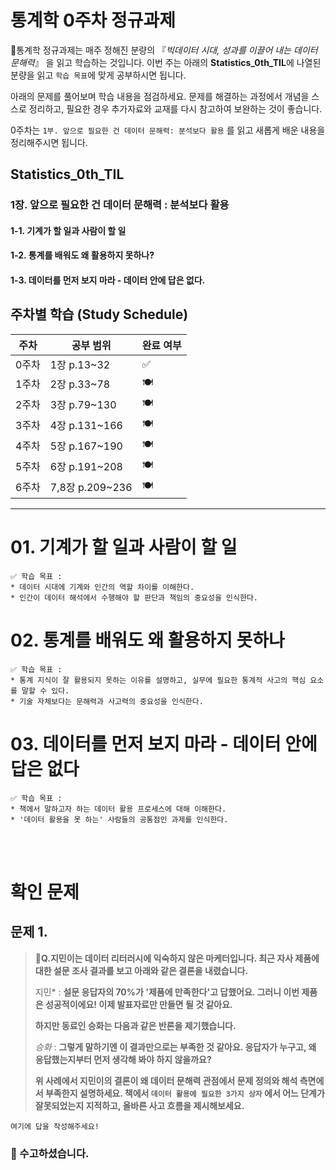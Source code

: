 # 통계학 0주차 정규과제

📌통계학 정규과제는 매주 정해진 분량의 『*빅데이터 시대, 성과를 이끌어 내는 데이터 문해력*』 을 읽고 학습하는 것입니다. 이번 주는 아래의 **Statistics_0th_TIL**에 나열된 분량을 읽고 `학습 목표`에 맞게 공부하시면 됩니다.

아래의 문제를 풀어보며 학습 내용을 점검하세요. 문제를 해결하는 과정에서 개념을 스스로 정리하고, 필요한 경우 추가자료와 교재를 다시 참고하여 보완하는 것이 좋습니다.

0주차는 `1부. 앞으로 필요한 건 데이터 문해력: 분석보다 활용` 를 읽고 새롭게 배운 내용을 정리해주시면 됩니다.


## Statistics_0th_TIL

### 1장. 앞으로 필요한 건 데이터 문해력 : 분석보다 활용
#### 1-1. 기계가 할 일과 사람이 할 일

#### 1-2. 통계를 배워도 왜 활용하지 못하나?

#### 1-3. 데이터를 먼저 보지 마라 - 데이터 안에 답은 없다.



## 주차별 학습 (Study Schedule)

| 주차  | 공부 범위       | 완료 여부 |
| ----- | --------------- | --------- |
| 0주차 | 1장 p.13~32     | ✅         |
| 1주차 | 2장 p.33~78     | 🍽️         |
| 2주차 | 3장 p.79~130    | 🍽️         |
| 3주차 | 4장 p.131~166   | 🍽️         |
| 4주차 | 5장 p.167~190   | 🍽️         |
| 5주차 | 6장 p.191~208   | 🍽️         |
| 6주차 | 7,8장 p.209~236 | 🍽️         |

<!-- 여기까진 그대로 둬 주세요-->



---

# 01. 기계가 할 일과 사람이 할 일

```
✅ 학습 목표 :
* 데이터 시대에 기계와 인간의 역할 차이를 이해한다.
* 인간이 데이터 해석에서 수행해야 할 판단과 책임의 중요성을 인식한다. 
```
<!-- 새롭게 배운 내용을 자유롭게 정리해주세요.-->




# 02. 통계를 배워도 왜 활용하지 못하나

```
✅ 학습 목표 :
* 통계 지식이 잘 활용되지 못하는 이유를 설명하고, 실무에 필요한 통계적 사고의 핵심 요소를 말할 수 있다.
* 기술 자체보다는 문해력과 사고력의 중요성을 인식한다. 
```

<!-- 새롭게 배운 내용을 자유롭게 정리해주세요.-->




# 03. 데이터를 먼저 보지 마라 - 데이터 안에 답은 없다
```
✅ 학습 목표 :
* 책에서 말하고자 하는 데이터 활용 프로세스에 대해 이해한다.
* '데이터 활용을 못 하는' 사람들의 공통점인 과제를 인식한다.
```
<!-- 새롭게 배운 내용을 자유롭게 정리해주세요.-->




<br>
<br>

# 확인 문제

## 문제 1.

> **🧚Q.지민이는 데이터 리터러시에 익숙하지 않은 마케터입니다. 최근 자사 제품에 대한 설문 조사 결과를 보고 아래와 같은 결론을 내렸습니다.**
>
> 지민* : **설문 응답자의 70%가 '제품에 만족한다'고 답했어요. 그러니 이번 제품은 성공적이에요! 이제 발표자료만 만들면 될 것 같아요.**
>
> **하지만 동료인 승화는 다음과 같은 반론을 제기했습니다.**
>
> *승화* : **그렇게 말하기엔 이 결과만으로는 부족한 것 같아요. 응답자가 누구고, 왜 응답했는지부터 먼저 생각해 봐야 하지 않을까요?**
>
> **위 사례에서 지민이의 결론이 왜 데이터 문해력 관점에서 문제 정의와 해석 측면에서 부족한지 설명하세요. 책에서 `데이터 활용에 필요한 3가지 상자` 에서 어느 단계가 잘못되었는지 지적하고, 올바른 사고 흐름을 제시해보세요.**



<!--학습한 개념을 활용하여 자유롭게 설명해 보세요. 구체적인 예시를 들어 설명하면 더욱 좋습니다.-->

<!-- 데이터 문해력의 흐름에 대한 문제입니다. -->

```
여기에 답을 작성해주세요!
```

### 🎉 수고하셨습니다.